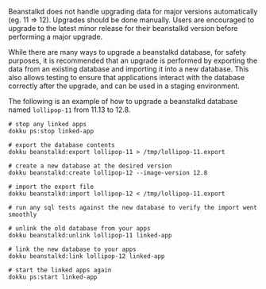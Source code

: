 Beanstalkd does not handle upgrading data for major versions automatically (eg. 11 => 12). Upgrades should be done manually. Users are encouraged to upgrade to the latest minor release for their beanstalkd version before performing a major upgrade.

While there are many ways to upgrade a beanstalkd database, for safety purposes, it is recommended that an upgrade is performed by exporting the data from an existing database and importing it into a new database. This also allows testing to ensure that applications interact with the database correctly after the upgrade, and can be used in a staging environment.

The following is an example of how to upgrade a beanstalkd database named `lollipop-11` from 11.13 to 12.8.

```shell
# stop any linked apps
dokku ps:stop linked-app

# export the database contents
dokku beanstalkd:export lollipop-11 > /tmp/lollipop-11.export

# create a new database at the desired version
dokku beanstalkd:create lollipop-12 --image-version 12.8

# import the export file
dokku beanstalkd:import lollipop-12 < /tmp/lollipop-11.export

# run any sql tests against the new database to verify the import went smoothly

# unlink the old database from your apps
dokku beanstalkd:unlink lollipop-11 linked-app

# link the new database to your apps
dokku beanstalkd:link lollipop-12 linked-app

# start the linked apps again
dokku ps:start linked-app
```
